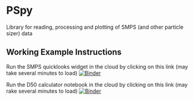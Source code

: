 # PSpy
Library for reading, processing and plotting of SMPS (and other particle sizer) data

## Working Example Instructions
Run the SMPS quicklooks widget in the cloud by clicking on this link (may take several minutes to load)
[![Binder](https://mybinder.org/badge_logo.svg)](https://mybinder.org/v2/gh/fvanden/PSpy/master?filepath=%2Fnotebooks%2FAnalysis%2FPennLee.ipynb)


Run the D50 calculator notebook in the cloud by clicking on this link (may rake several minutes to load)
[![Binder](https://mybinder.org/badge_logo.svg)](https://mybinder.org/v2/gh/fvanden/PSpy/master?filepath=%2Fnotebooks%2FAnalysis%2FD50nb.ipynb)
